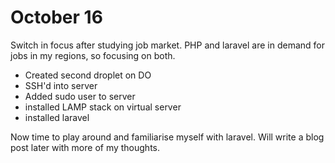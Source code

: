# October 16

Switch in focus after studying job market. PHP and laravel are in demand for jobs in my regions, so focusing on both.

- Created second droplet on DO
- SSH'd into server
- Added sudo user to server
- installed LAMP stack on virtual server
- installed laravel

Now time to play around and familiarise myself with laravel. Will write a blog post later with more of my thoughts.
